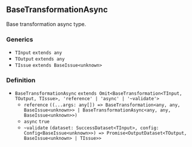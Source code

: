 BaseTransformationAsync
-----------------------

Base transformation async type.

### Generics

*   `TInput` `extends any`
*   `TOutput` `extends any`
*   `TIssue` `extends BaseIssue<unknown>`

### Definition

*   `BaseTransformationAsync` `extends Omit<BaseTransformation<TInput, TOutput, TIssue>, 'reference' | 'async' | '~validate'>`
    *   `reference` `((...args: any[]) => BaseTransformation<any, any, BaseIssue<unknown>> | BaseTransformationAsync<any, any, BaseIssue<unknown>>)`
    *   `async` `true`
    *   `~validate` `(dataset: SuccessDataset<TInput>, config: Config<BaseIssue<unknown>>) => Promise<OutputDataset<TOutput, BaseIssue<unknown> | TIssue>>`